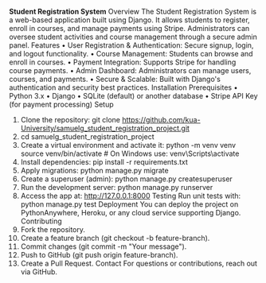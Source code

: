 **Student Registration System**
Overview
The Student Registration System is a web-based application built using Django. It allows students to register, enroll in courses, and manage payments using Stripe. Administrators can oversee student activities and course management through a secure admin panel.
Features
•	User Registration & Authentication: Secure signup, login, and logout functionality.
•	Course Management: Students can browse and enroll in courses.
•	Payment Integration: Supports Stripe for handling course payments.
•	Admin Dashboard: Administrators can manage users, courses, and payments.
•	Secure & Scalable: Built with Django's authentication and security best practices.
Installation
Prerequisites
•	Python 3.x
•	Django
•	SQLite (default) or another database
•	Stripe API Key (for payment processing)
Setup
1.	Clone the repository: 
      git clone https://github.com/kua-University/samuelg_student_registration_project.git
2.	cd samuelg_student_registration_project
3.	Create a virtual environment and activate it: 
  	python -m venv venv
    source venv/bin/activate  # On Windows use: venv\Scripts\activate
4.	Install dependencies: 
  	pip install -r requirements.txt
5.	Apply migrations: 
   	python manage.py migrate
6.	Create a superuser (admin): 
    python manage.py createsuperuser
7.	Run the development server: 
   	python manage.py runserver
8.	Access the app at: http://127.0.0.1:8000
Testing
Run unit tests with:
python manage.py test
Deployment
You can deploy the project on PythonAnywhere, Heroku, or any cloud service supporting Django.
Contributing
1.	Fork the repository.
2.	Create a feature branch (git checkout -b feature-branch).
3.	Commit changes (git commit -m "Your message").
4.	Push to GitHub (git push origin feature-branch).
5.	Create a Pull Request.
Contact
For questions or contributions, reach out via GitHub.


